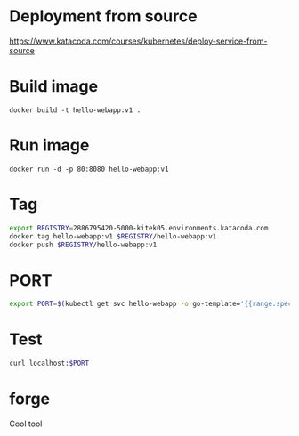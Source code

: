 # Deployment from source
https://www.katacoda.com/courses/kubernetes/deploy-service-from-source

# Build image
`docker build -t hello-webapp:v1 .`

# Run image
`docker run -d -p 80:8080 hello-webapp:v1`

# Tag
```bash
export REGISTRY=2886795420-5000-kitek05.environments.katacoda.com
docker tag hello-webapp:v1 $REGISTRY/hello-webapp:v1
docker push $REGISTRY/hello-webapp:v1
```

# PORT
```bash
export PORT=$(kubectl get svc hello-webapp -o go-template='{{range.spec.ports}}{{if .nodePort}}{{.nodePort}}{{"\n"}}{{end}}{{end}}')
```

# Test
```bash
curl localhost:$PORT
```

# forge
Cool tool